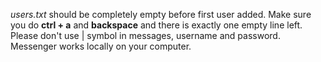 <i>users.txt</i> should be completely empty before first user added. Make sure you do <b>ctrl + a</b> and <b>backspace</b> and there is exactly one empty line left.<br> Please don't use | symbol in messages, username and password.<br> Messenger works locally on your computer.